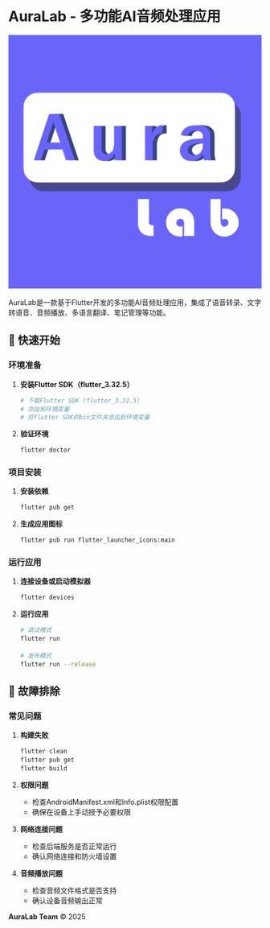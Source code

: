 # AuraLab - 多功能AI音频处理应用

![AuraLab Logo](assets/images/AuraLab_icon.png)

AuraLab是一款基于Flutter开发的多功能AI音频处理应用，集成了语音转录、文字转语音、音频播放、多语言翻译、笔记管理等功能。

## 🚀 快速开始

### 环境准备

1. **安装Flutter SDK（flutter_3.32.5）**
   
   ```bash
   # 下载Flutter SDK (flutter_3.32.5)
   # 添加到环境变量
   # 将flutter SDK的bin文件夹添加到环境变量
   ```
   
2. **验证环境**
   ```bash
   flutter doctor
   ```

### 项目安装


1. **安装依赖**
   ```bash
   flutter pub get
   ```

2. **生成应用图标**
   ```bash
   flutter pub run flutter_launcher_icons:main
   ```

### 运行应用

1. **连接设备或启动模拟器**
   ```bash
   flutter devices
   ```

2. **运行应用**
   ```bash
   # 调试模式
   flutter run
   
   # 发布模式
   flutter run --release
   ```

## 🐛 故障排除

### 常见问题

1. **构建失败**
   ```bash
   flutter clean
   flutter pub get
   flutter build
   ```

2. **权限问题**
   - 检查AndroidManifest.xml和Info.plist权限配置
   - 确保在设备上手动授予必要权限

3. **网络连接问题**
   - 检查后端服务是否正常运行
   - 确认网络连接和防火墙设置

4. **音频播放问题**
   - 检查音频文件格式是否支持
   - 确认设备音频输出正常

**AuraLab Team** © 2025
